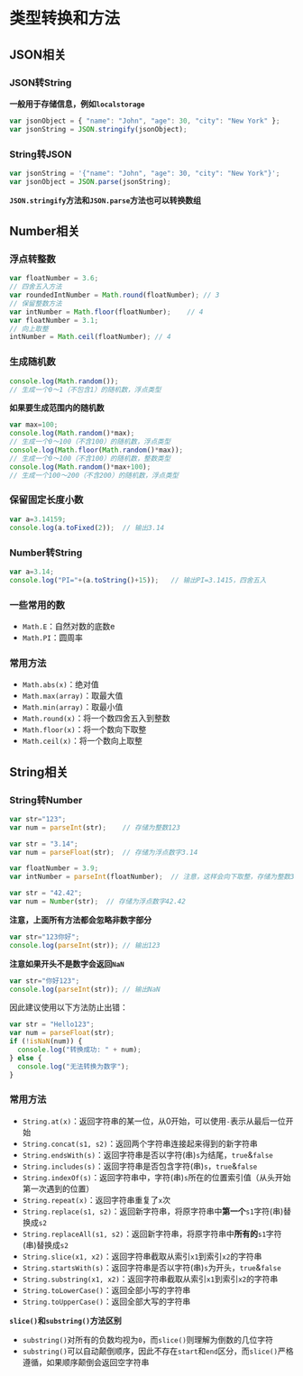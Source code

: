 # 类型转换和方法

## JSON相关

### JSON转String

**一般用于存储信息，例如`localstorage`**

```js
var jsonObject = { "name": "John", "age": 30, "city": "New York" };
var jsonString = JSON.stringify(jsonObject);
```

### String转JSON

```js
var jsonString = '{"name": "John", "age": 30, "city": "New York"}';
var jsonObject = JSON.parse(jsonString);
```

**`JSON.stringify`方法和`JSON.parse`方法也可以转换数组**

## Number相关

### 浮点转整数

```js
var floatNumber = 3.6;
// 四舍五入方法
var roundedIntNumber = Math.round(floatNumber);	// 3
// 保留整数方法
var intNumber = Math.floor(floatNumber);	// 4
var floatNumber = 3.1;
// 向上取整
intNumber = Math.ceil(floatNumber);	// 4
```

### 生成随机数

```js
console.log(Math.random());
// 生成一个0～1（不包含1）的随机数，浮点类型
```

**如果要生成范围内的随机数**

```js
var max=100;
console.log(Math.random()*max);
// 生成一个0～100（不含100）的随机数，浮点类型
console.log(Math.floor(Math.random()*max));
// 生成一个0～100（不含100）的随机数，整数类型
console.log(Math.random()*max+100);
// 生成一个100～200（不含200）的随机数，浮点类型
```

### 保留固定长度小数

```js
var a=3.14159;
console.log(a.toFixed(2));	// 输出3.14
```

### Number转String

```js
var a=3.14;
console.log("PI="+(a.toString()+15));	// 输出PI=3.1415，四舍五入
```

### 一些常用的数

- `Math.E`：自然对数的底数e
- `Math.PI`：圆周率

### 常用方法

- `Math.abs(x)`：绝对值
- `Math.max(array)`：取最大值
- `Math.min(array)`：取最小值
- `Math.round(x)`：将一个数四舍五入到整数
- `Math.floor(x)`：将一个数向下取整
- `Math.ceil(x)`：将一个数向上取整

## String相关

### String转Number

```js
var str="123";
var num = parseInt(str);	// 存储为整数123
```

```js
var str = "3.14";
var num = parseFloat(str);	// 存储为浮点数字3.14
```

```js
var floatNumber = 3.9;
var intNumber = parseInt(floatNumber);	// 注意，这样会向下取整，存储为整数3
```

```js
var str = "42.42";
var num = Number(str);	// 存储为浮点数字42.42
```

**注意，上面所有方法都会忽略非数字部分**

```js
var str="123你好";
console.log(parseInt(str));	// 输出123
```

**注意如果开头不是数字会返回`NaN`**

```js
var str="你好123";
console.log(parseInt(str));	// 输出NaN
```

因此建议使用以下方法防止出错：

```js
var str = "Hello123";
var num = parseFloat(str);
if (!isNaN(num)) {
  console.log("转换成功: " + num);
} else {
  console.log("无法转换为数字");
}
```

### 常用方法

- `String.at(x)`：返回字符串的某一位，从0开始，可以使用`-`表示从最后一位开始
- `String.concat(s1, s2)`：返回两个字符串连接起来得到的新字符串
- `String.endsWith(s)`：返回字符串是否以字符(串)`s`为结尾，`true`&`false`
- `String.includes(s)`：返回字符串是否包含字符(串)`s`，`true`&`false`
- `String.indexOf(s)`：返回字符串中，字符(串)`s`所在的位置索引值（从头开始第一次遇到的位置）
- `String.repeat(x)`：返回字符串重复了`x`次
- `String.replace(s1, s2)`：返回新字符串，将原字符串中**第一个**`s1`字符(串)替换成`s2`
- `String.replaceAll(s1, s2)`：返回新字符串，将原字符串中**所有的**`s1`字符(串)替换成`s2`
- `String.slice(x1, x2)`：返回字符串截取从索引`x1`到索引`x2`的字符串
- `String.startsWith(s)`：返回字符串是否以字符(串)`s`为开头，`true`&`false`
- `String.substring(x1, x2)`：返回字符串截取从索引`x1`到索引`x2`的字符串
- `String.toLowerCase()`：返回全部小写的字符串
- `String.toUpperCase()`：返回全部大写的字符串

**`slice()`和`substring()`方法区别**

- `substring()`对所有的负数均视为`0`，而`slice()`则理解为倒数的几位字符
- `substring()`可以自动颠倒顺序，因此不存在`start`和`end`区分，而`slice()`严格遵循，如果顺序颠倒会返回空字符串
